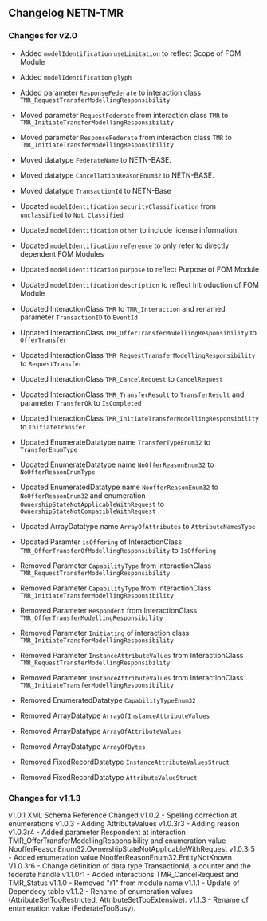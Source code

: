 ## Changelog NETN-TMR

### Changes for v2.0

* Added `modelIdentification` `useLimitation` to reflect Scope of FOM Module
* Added `modelIdentification` `glyph` 
* Added parameter `ResponseFederate` to interaction class `TMR_RequestTransferModellingResponsibility`

* Moved parameter `RequestFederate` from interaction class `TMR` to `TMR_InitiateTransferModellingResponsibility`
* Moved parameter `ResponseFederate` from interaction class `TMR` to `TMR_InitiateTransferModellingResponsibility`
* Moved datatype `FederateName` to NETN-BASE.
* Moved datatype `CancellationReasonEnum32` to NETN-BASE.
* Moved datatype `TransactionId` to NETN-Base

* Updated `modelIdentification` `securityClassification` from `unclassified` to `Not Classified`
* Updated `modelIdentification` `other` to include license information
* Updated `modelIdentification` `reference` to only refer to directly dependent FOM Modules
* Updated `modelIdentification` `purpose` to reflect Purpose of FOM Module 
* Updated `modelIdentification` `description` to reflect Introduction of FOM Module
* Updated InteractionClass `TMR` to `TMR_Interaction` and renamed parameter `TransactionID` to `EventId`
* Updated InteractionClass `TMR_OfferTransferModellingResponsibility` to `OfferTransfer`
* Updated InteractionClass `TMR_RequestTransferModellingResponsibility` to `RequestTransfer`
* Updated InteractionClass `TMR_CancelRequest` to `CancelRequest`
* Updated InteractionClass `TMR_TransferResult` to `TransferResult` and parameter `TransferOk` to `IsCompleted`
* Updated InteractionClass `TMR_InitiateTransferModellingResponsibility` to `InitiateTransfer`
* Updated EnumerateDatatype name `TransferTypeEnum32` to `TransferEnumType`
* Updated EnumerateDatatype name `NoOfferReasonEnum32` to `NoOfferReasonEnumType`
* Updated EnumeratedDatatype name `NoofferReasonEnum32` to `NoOfferReasonEnum32` and enumeration `OwnershipStateNotApplicableWithRequest` to `OwnershipStateNotCompatibleWithRequest`
* Updated ArrayDatatype name `ArrayOfAttributes` to `AttributeNamesType`
* Updated Paramter `isOffering` of InteractionClass `TMR_OfferTransferOfModellingResponsibility` to `IsOffering`

* Removed Parameter `CapabilityType` from InteractionClass `TMR_RequestTransferModellingResponsibility`
* Removed Parameter `CapabilityType` from InteractionClass `TMR_InitiateTransferModellingResponsibility`
* Removed Parameter `Respondent` from InteractionClass `TMR_OfferTransferModellingResponsibility`
* Removed Parameter `Initiating` of interaction class `TMR_InitiateTransferModellingResponsibility`
* Removed Parameter `InstanceAttributeValues` from InteractionClass `TMR_RequestTransferModellingResponsibility`
* Removed Parameter `InstanceAttributeValues` from InteractionClass `TMR_InitiateTransferModellingResponsibility`
* Removed EnumeratedDatatype `CapabilityTypeEnum32`
* Removed ArrayDatatype `ArrayOfInstanceAttributeValues`
* Removed ArrayDatatype `ArrayOfAttributeValues`
* Removed ArrayDatatype `ArrayOfBytes`
* Removed FixedRecordDatatype `InstanceAttributeValuesStruct`
* Removed FixedRecordDatatype `AttributeValueStruct`

### Changes for v1.1.3

v1.0.1 XML Schema Reference Changed
v1.0.2 - Spelling correction at enumerations
v1.0.3 - Adding AttributeValues
v1.0.3r3 - Adding reason
v1.0.3r4 - Added parameter Respondent at interaction TMR_OfferTransferModellingResponsibility and enumeration value NoofferReasonEnum32.OwnershipStateNotApplicableWithRequest
v1.0.3r5 - Added enumeration value NoofferReasonEnum32.EntityNotKnown
V1.0.3r6 - Change definition of data type TransactionId, a counter and the federate handle
v1.1.0r1 - Added interactions TMR_CancelRequest and TMR_Status
v1.1.0 - Removed "r1" from module name
v1.1.1 - Update of Dependecy table
v1.1.2 - Rename of enumeration values (AttributeSetTooRestricted, AttributeSetTooExtensive).
v1.1.3 - Rename of enumeration value (FederateTooBusy).
